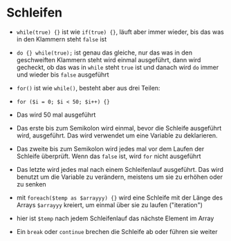# Schleifen

- `while(true) {}` ist wie `if(true) {}`, läuft aber immer wieder, bis das was in den Klammern steht `false` ist

- `do {} while(true);` ist genau das gleiche, nur das was in den geschweiften Klammern steht wird einmal ausgeführt, dann wird gecheckt, ob das was in `while` steht `true` ist und danach wird `do` immer und wieder bis `false` ausgeführt

- `for()` ist wie `while()`, besteht aber aus drei Teilen:

- `for ($i = 0; $i < 50; $i++) {}`
- Das wird 50 mal ausgeführt

- Das erste bis zum Semikolon wird einmal, bevor die Schleife ausgeführt wird, ausgeführt. Das wird verwendet um eine Variable zu deklarieren.

- Das zweite bis zum Semikolon wird jedes mal vor dem Laufen der Schleife überprüft. Wenn das `false` ist, wird `for` nicht ausgeführt

- Das letzte wird jedes mal nach einem Schleifenlauf ausgeführt. Das wird benutzt um die Variable zu verändern, meistens um sie zu erhöhen oder zu senken

- mit `foreach($temp as $arrayyy) {}` wird eine Schleife mit der Länge des Arrays `$arrayyy` kreiert, um einmal über sie zu laufen ("iteration")

- hier ist `$temp` nach jedem Schleifenlauf das nächste Element im Array

- Ein `break` oder `continue` brechen die Schleife ab oder führen sie weiter
